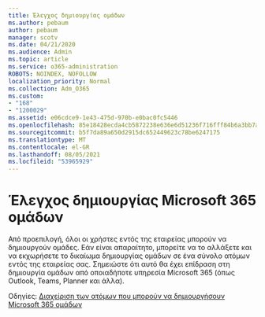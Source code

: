 ```yaml
---
title: Έλεγχος δημιουργίας ομάδων
ms.author: pebaum
author: pebaum
manager: scotv
ms.date: 04/21/2020
ms.audience: Admin
ms.topic: article
ms.service: o365-administration
ROBOTS: NOINDEX, NOFOLLOW
localization_priority: Normal
ms.collection: Adm_O365
ms.custom:
- "168"
- "1200029"
ms.assetid: e06cdce9-1e43-475d-970b-e0bac0fc5446
ms.openlocfilehash: 85e18428ecda4cb5872238e636e6d51236f716fff84b6a3bb7a84e97eca3bdf8
ms.sourcegitcommit: b5f7da89a650d2915dc652449623c78be6247175
ms.translationtype: MT
ms.contentlocale: el-GR
ms.lasthandoff: 08/05/2021
ms.locfileid: "53965929"
---
```

# <a name="control-creation-of-microsoft-365-groups"></a>Έλεγχος δημιουργίας Microsoft 365 ομάδων

Από προεπιλογή, όλοι οι χρήστες εντός της εταιρείας μπορούν να δημιουργούν ομάδες. Εάν είναι απαραίτητο, μπορείτε να το αλλάξετε και να εκχωρήσετε το δικαίωμα δημιουργίας ομάδων σε ένα σύνολο ατόμων εντός της εταιρείας σας. Σημειώστε ότι αυτό θα έχει επίδραση στη δημιουργία ομάδων από οποιαδήποτε υπηρεσία Microsoft 365 (όπως Outlook, Teams, Planner και άλλα).
  
Οδηγίες: [Διαχείριση των ατόμων που μπορούν να δημιουργήσουν Microsoft 365 ομάδων](https://docs.microsoft.com/microsoft-365/admin/create-groups/manage-creation-of-groups)
